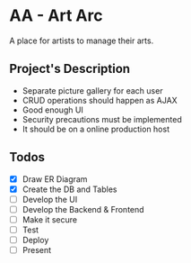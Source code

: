 # AA - Art Arc

A place for artists to manage their arts.

## Project's Description

* Separate picture gallery for each user
* CRUD operations should happen as AJAX
* Good enough UI
* Security precautions must be implemented
* It should be on a online production host

## Todos

* [x] Draw ER Diagram
* [x] Create the DB and Tables
* [ ] Develop the UI
* [ ] Develop the Backend & Frontend
* [ ] Make it secure
* [ ] Test
* [ ] Deploy
* [ ] Present
